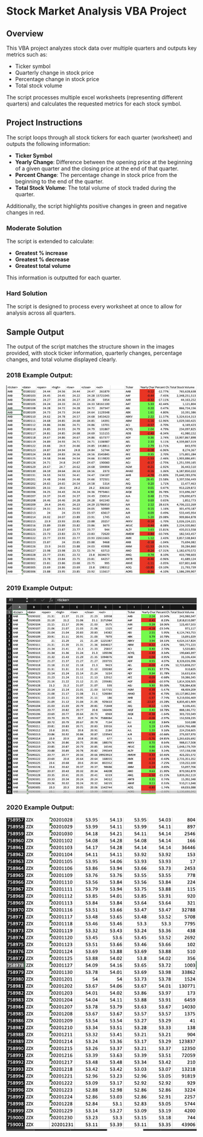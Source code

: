 # Stock Market Analysis VBA Project

## Overview

This VBA project analyzes stock data over multiple quarters and outputs key metrics such as:
- Ticker symbol
- Quarterly change in stock price
- Percentage change in stock price
- Total stock volume

The script processes multiple excel worksheets (representing different quarters) and calculates the requested metrics for each stock symbol.

## Project Instructions

The script loops through all stock tickers for each quarter (worksheet) and outputs the following information:

- **Ticker Symbol**
- **Yearly Change**: Difference between the opening price at the beginning of a given quarter and the closing price at the end of that quarter.
- **Percent Change**: The percentage change in stock price from the beginning to the end of the quarter.
- **Total Stock Volume**: The total volume of stock traded during the quarter.

Additionally, the script highlights positive changes in green and negative changes in red.

### Moderate Solution

The script is extended to calculate:
- **Greatest % increase**
- **Greatest % decrease**
- **Greatest total volume**

This information is outputted for each quarter.

### Hard Solution

The script is designed to process every worksheet at once to allow for analysis across all quarters.

## Sample Output

The output of the script matches the structure shown in the images provided, with stock ticker information, quarterly changes, percentage changes, and total volume displayed clearly.

### 2018 Example Output:
![2018 Output](./images/2018.jpg)

### 2019 Example Output:
![2019 Output](./images/2019.jpg)

### 2020 Example Output:
![2020 Output](./images/2020.jpg)


